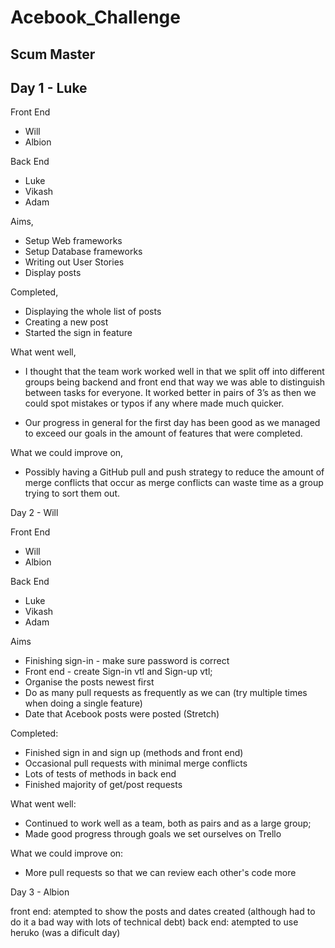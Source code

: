 # Acebook_Challenge

Scum Master
------------

Day 1 - Luke
------------

Front End
- Will
- Albion

Back End
- Luke
- Vikash
- Adam

Aims,
- Setup Web frameworks
- Setup Database frameworks
- Writing out User Stories 
- Display posts

Completed,
- Displaying the whole list of posts
- Creating a new post
- Started the sign in feature

What went well,
- I thought that the team work worked well in that we split off into different groups being backend and front end that way we was able to distinguish between tasks for everyone. It worked better in pairs of 3’s as then we could spot mistakes or typos if any where made much quicker.

- Our progress in general for the first day has been good as we managed to exceed our goals in the amount of features that were completed.

What we could improve on,
- Possibly having a GitHub pull and push strategy to reduce the amount of merge conflicts that occur as merge conflicts can waste time as a group trying to sort them out.

Day 2 - Will

Front End
- Will
- Albion

Back End
- Luke
- Vikash
- Adam

Aims
- Finishing sign-in - make sure password is correct
- Front end - create Sign-in vtl and Sign-up vtl;
- Organise the posts newest first
- Do as many pull requests as frequently as we can (try multiple times when doing a single feature)
- Date that Acebook posts were posted (Stretch)

Completed:
- Finished sign in and sign up (methods and front end)
- Occasional pull requests with minimal merge conflicts
- Lots of tests of methods in back end
- Finished majority of get/post requests

What went well:
- Continued to work well as a team, both as pairs and as a large group;
- Made good progress through goals we set ourselves on Trello

What we could improve on:
- More pull requests so that we can review each other's code more

Day 3 - Albion

front end: atempted to show the posts and dates created (although had to do it a bad way with lots of technical debt)
back end: atempted to use heruko
(was a dificult day)
